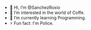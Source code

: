 - 👋 Hi, I’m @SanchezRoxio
- 👀 I’m interested in the world of Coffe.
- 🌱 I’m currently learning Programming.
- ⚡ Fun fact: I'm Police.

<!---
SanchezRoxio/SanchezRoxio is a ✨ special ✨ repository because its `README.md` (this file) appears on your GitHub profile.
You can click the Preview link to take a look at your changes.
--->
